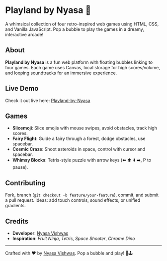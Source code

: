 # Playland by Nyasa 🫧

A whimsical collection of four retro-inspired web games using HTML, CSS, and Vanilla JavaScript. Pop a bubble to play the games in a dreamy, interactive arcade!

## About
**Playland by Nyasa** is a fun web platform with floating bubbles linking to four games. Each game uses Canvas, local storage for high scores/volume, and looping soundtracks for an immersive experience.

## Live Demo
Check it out live here: [Playland-by-Nyasa](https://playland-by-nyasa.netlify.app)

## Games
- **Slicemoji**: Slice emojis with mouse swipes, avoid obstacles, track high scores.
- **Fairy Flight**: Guide a fairy through a forest, dodge obstacles, use spacebar.
- **Cosmic Craze**: Shoot asteroids in space, control with cursor and spacebar.
- **Whimsy Blocks**: Tetris-style puzzle with arrow keys (⬅️ ⬆️ ⬇️ ➡️, P to pause).

## Contributing
Fork, branch (`git checkout -b feature/your-feature`), commit, and submit a pull request. Ideas: add touch controls, sound effects, or unified gradients.

## Credits
- **Developer**: [Nyasa Vishwas](https://www.linkedin.com/in/nyasavishwas)
- **Inspiration**: *Fruit Ninja*, *Tetris*, *Space Shooter*, *Chrome Dino*

---
Crafted with ❤️ by [Nyasa Vishwas](https://www.linkedin.com/in/nyasavishwas). Pop a bubble and play! 🌻🕹️